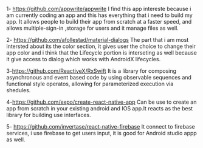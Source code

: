 1- https://github.com/appwrite/appwrite
I find this app intereste because i am currently coding an app and this has everything that i need to build my app.
It allows people to build their app from scratch at a faster speed, and allows multiple-sign-in ,storage for users and it manage files as well.

2- https://github.com/afollestad/material-dialogs
The part that i am most intersted about its the color section, it gives user the choice to change their app color and i think that the Lifecycle portion is interseting as well because it give access to dialog which works with AndroidX lifecycles.

3-https://github.com/ReactiveX/RxSwift
It is a library for composing asynchronous and event based code by using observable sequences and functional style operatos, allowing for parameterized execution via shedules.

4-https://github.com/expo/create-react-native-app
Can be use to create an app from scratch in your existing android and IOS app.It reacts as the best library for building use interfaces.

5- https://github.com/invertase/react-native-firebase
It connect to firebase services, i use firebase to get users input, it is good for Android studio appp as well.

